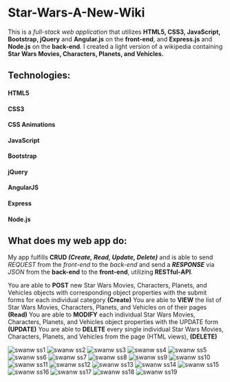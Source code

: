 # Star-Wars-A-New-Wiki

This is a *_full-stack web application_* that utilizes **HTML5, CSS3, JavaScript, Bootstrap, jQuery** and **Angular.js** on the **front-end**, and **Express.js** and **Node.js** on the **back-end**. I created a light version of a wikipedia containing **Star Wars Movies, Characters, Planets, and Vehicles.**

## Technologies:
#### HTML5
#### CSS3
#### CSS Animations
#### JavaScript
#### Bootstrap
#### jQuery
#### AngularJS
#### Express
#### Node.js

## What does my web app do:
My app fulfills **CRUD _(Create, Read, Update, Delete)_**  and is able to send *_REQUEST_* from the *front-end* to the *back-end* and send a **_RESPONSE_** via _JSON_ from the **back-end** to the **front-end**, utilizing **RESTful-API**.

You are able to **POST** new Star Wars Movies, Characters, Planets, and Vehicles objects with corresponding object properties with the submit forms for each individual category **(Create)**
You are able to **VIEW** the list of Star Wars Movies, Characters, Planets, and Vehicles on of their pages **(Read)**
You are able to **MODIFY** each individual Star Wars Movies, Characters, Planets, and Vehicles object properties with the UPDATE form **(UPDATE)**
You are able to **DELETE** every single individual Star Wars Movies, Characters, Planets, and Vehicles from the page (HTML views), **(DELETE)**



![swanw ss1](https://user-images.githubusercontent.com/24735848/32698840-b3a12bdc-c760-11e7-9a7e-ed6775efd618.png)
![swanw ss2](https://user-images.githubusercontent.com/24735848/32698841-b3b80104-c760-11e7-8ca0-123b0abc6387.png)
![swanw ss3](https://user-images.githubusercontent.com/24735848/32698842-b3d2f72a-c760-11e7-875b-bec18465fd11.png)
![swanw ss4](https://user-images.githubusercontent.com/24735848/32698843-b3ec5cec-c760-11e7-9840-2c4ae858c447.png)
![swanw ss5](https://user-images.githubusercontent.com/24735848/32698844-b402d5e4-c760-11e7-88a2-ba1c427f47e4.png)
![swanw ss6](https://user-images.githubusercontent.com/24735848/32698845-b41b0204-c760-11e7-8a04-b05679251d0e.png)
![swanw ss7](https://user-images.githubusercontent.com/24735848/32698846-b4375f3a-c760-11e7-8daf-945b9537ae4f.png)
![swanw ss8](https://user-images.githubusercontent.com/24735848/32698848-b44e9894-c760-11e7-9ae9-10ffc75a68cb.png)
![swanw ss9](https://user-images.githubusercontent.com/24735848/32698849-b466786a-c760-11e7-88f6-705613b614ac.png)
![swanw ss10](https://user-images.githubusercontent.com/24735848/32698850-b49a06f8-c760-11e7-88d9-6cf5a433a1c6.png)
![swanw ss11](https://user-images.githubusercontent.com/24735848/32698851-b4b09224-c760-11e7-890a-8c6853c11e54.png)
![swanw ss12](https://user-images.githubusercontent.com/24735848/32698852-b4c7066c-c760-11e7-8de2-dfe4be7c404e.png)
![swanw ss13](https://user-images.githubusercontent.com/24735848/32698853-b4dd3194-c760-11e7-821b-26d349314c50.png)
![swanw ss14](https://user-images.githubusercontent.com/24735848/32698854-b4f4582e-c760-11e7-84b0-5c0adb7afd64.png)
![swanw ss15](https://user-images.githubusercontent.com/24735848/32698855-b520ae7e-c760-11e7-8485-b5b60185feab.png)
![swanw ss16](https://user-images.githubusercontent.com/24735848/32698856-b53753ea-c760-11e7-9e1e-34307c6e41b9.png)
![swanw ss17](https://user-images.githubusercontent.com/24735848/32698857-b54cdb16-c760-11e7-80ad-c508383e21b3.png)
![swanw ss18](https://user-images.githubusercontent.com/24735848/32698858-b56363c2-c760-11e7-9122-5232f8d6aed7.png)
![swanw ss19](https://user-images.githubusercontent.com/24735848/32698859-b57f0ed8-c760-11e7-85e7-75b1412901d2.png)
